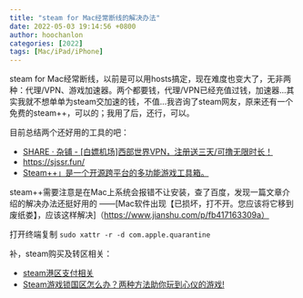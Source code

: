 ```yaml
---
title: "steam for Mac经常断线的解决办法"
date: 2022-05-03 19:14:56 +0800
author: hoochanlon
categories: [2022]
tags: [Mac/iPad/iPhone]
---
```


steam for Mac经常断线，以前是可以用hosts搞定，现在难度也变大了，无非两种：代理/VPN、游戏加速器。两个都要钱，代理/VPN已经充值过钱，加速器...其实我就不想单单为steam交加速的钱，不值...我咨询了steam网友，原来还有一个免费的steam++，可以的；我用了后，还行，可以。

目前总结两个还好用的工具的吧：

* [SHARE · 杂铺 - [白嫖机场]西部世界VPN，注册送三天/可撸无限时长！](https://sh.tmioe.com/175.html)
* https://sjssr.fun/
* [Steam++」是一个开源跨平台的多功能游戏工具箱。](https://steampp.net/)

<!-- more -->

steam++需要注意是在Mac上系统会报错不让安装，查了百度，发现一篇文章介绍的解决办法还挺好用的 ——[Mac软件出现【已损坏，打不开。您应该将它移到废纸娄】，应该这样解决]（https://www.jianshu.com/p/fb417163309a）

打开终端复制 `sudo xattr -r -d com.apple.quarantine`

补，steam购买及转区相关：

* [steam港区支付相关](https://zhidao.baidu.com/question/1455646243155895940.html)
* [Steam游戏锁国区怎么办？两种方法助你玩到心仪的游戏!](https://baijiahao.baidu.com/s?id=1690312043047794783&wfr=spider&for=pc)